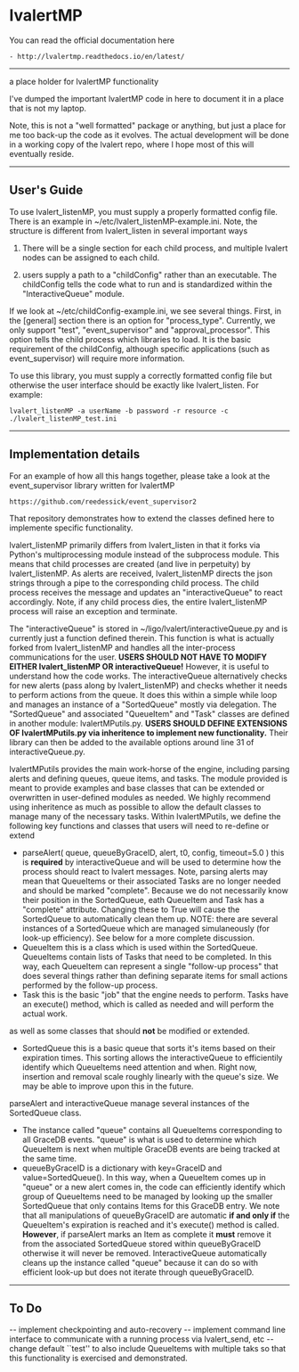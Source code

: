 # lvalertMP

You can read the official documentation here

    - http://lvalertmp.readthedocs.io/en/latest/

-------------------

a place holder for lvalertMP functionality

I've dumped the important lvalertMP code in here to document it in a place that is not my laptop.

Note, this is not a "well formatted" package or anything, but just a place for me too back-up the code as it evolves.
The actual development will be done in a working copy of the lvalert repo, where I hope most of this will eventually reside.

-------------------
User's Guide
-------------------
To use lvalert_listenMP, you must supply a properly formatted config file. There is an example in ~/etc/lvalert_listenMP-example.ini. Note, the structure is different from lvalert_listen in several important ways

  1) There will be a single section for each child process, and multiple lvalert nodes can be assigned to each child. 

  2) users supply a path to a "childConfig" rather than an executable. The childConfig tells the code what to run and is standardized within the "InteractiveQueue" module.

If we look at ~/etc/childConfig-example.ini, we see several things. First, in the [general] section there is an option for "process_type". Currently, we only support "test", "event_supervisor" and "approval_processor". This option tells the child process which libraries to load. It is the basic requirement of the childConfig, although specific applications (such as event_supervisor) will require more information.

To use this library, you must supply a correctly formatted config file but otherwise the user interface should be exactly like lvalert_listen. For example:

    lvalert_listenMP -a userName -b password -r resource -c ./lvalert_listenMP_test.ini

-------------------
Implementation details
-------------------
For an example of how all this hangs together, please take a look at the event_supervisor library written for lvalertMP

    https://github.com/reedessick/event_supervisor2

That repository demonstrates how to extend the classes defined here to implemente specific functionality.

lvalert_listenMP primarily differs from lvalert_listen in that it forks via Python's multiprocessing module instead of the subprocess module. This means that child processes are created (and live in perpetuity) by lvalert_listenMP. As alerts are received, lvalert_listenMP directs the json strings through a pipe to the corresponding child process. The child process receives the message and updates an "interactiveQueue" to react accordingly. Note, if any child process dies, the entire lvalert_listenMP process will raise an exception and terminate.

The "interactiveQueue" is stored in ~/ligo/lvalert/interactiveQueue.py and is currently just a function defined therein. This function is what is actually forked from lvalert_listenMP and handles all the inter-process communications for the user. **USERS SHOULD NOT HAVE TO MODIFY EITHER lvalert_listenMP OR interactiveQueue!** However, it is useful to understand how the code works. The interactiveQueue alternatively checks for new alerts (pass along by lvalert_listenMP) and checks whether it needs to perform actions from the queue. It does this within a simple while loop and manages an instance of a "SortedQueue" mostly via delegation. The "SortedQueue" and associated "QueueItem" and "Task" classes are defined in another module: lvalertMPutils.py. **USERS SHOULD DEFINE EXTENSIONS OF lvalertMPutils.py via inheritence to implement new functionality.** Their library can then be added to the available options around line 31 of interactiveQueue.py.

lvalertMPutils provides the main work-horse of the engine, including parsing alerts and defining queues, queue items, and tasks. The module provided is meant to provide examples and base classes that can be extended or overwritten in user-defined modules as needed. We highly recommend using inheritence as much as possible to allow the default classes to manage many of the necessary tasks. Within lvalertMPutils, we define the following key functions and classes that users will need to re-define or extend

  - parseAlert( queue, queueByGraceID, alert, t0, config, timeout=5.0 )
        this is **required** by interactiveQueue and will be used to determine how the process should react to lvalert messages. Note, parsing alerts may mean that QueueItems or their associated Tasks are no longer needed and should be marked "complete". Because we do not necessarily know their position in the SortedQueue, eath QueueItem and Task has a "complete" attribute. Changing these to True will cause the SortedQueue to automatically clean them up.
        NOTE: there are several instances of a SortedQueue which are managed simulaneously (for look-up efficiency). See below for a more complete discussion.
  - QueueItem
        this is a class which is used within the SortedQueue. QueueItems contain lists of Tasks that need to be completed. In this way, each QueueItem can represent a single "follow-up process" that does several things rather than defining separate items for small actions performed by the follow-up process.
  - Task
        this is the basic "job" that the engine needs to perform. Tasks have an execute() method, which is called as needed and will perform the actual work.

as well as some classes that should **not** be modified or extended.

  - SortedQueue
        this is a basic queue that sorts it's items based on their expiration times. This sorting allows the interactiveQueue to efficientily identify which QueueItems need attention and when.
        Right now, insertion and removal scale roughly linearly with the queue's size. We may be able to improve upon this in the future.


parseAlert and interactiveQueue manage several instances of the SortedQueue class. 
  - The instance called "queue" contains all QueueItems corresponding to all GraceDB events. "queue" is what is used to determine which QueueItem is next when multiple GraceDB events are being tracked at the same time. 
  - queueByGraceID is a dictionary with key=GraceID and value=SortedQueue(). In this way, when a QueueItem comes up in "queue" or a new alert comes in, the code can efficiently identify which group of QueueItems need to be managed by looking up the smaller SortedQueue that only contains Items for this GraceDB entry. We note that all manipulations of queueByGraceID are automatic **if and only if** the QueueItem's expiration is reached and it's execute() method is called. **However**, if parseAlert marks an Item as complete it **must** remove it from the associated SortedQueue stored within queueByGraceID otherwise it will never be removed. InteractiveQueue automatically cleans up the instance called "queue" because it can do so with efficient look-up but does not iterate through queueByGraceID.

-------------------
To Do
-------------------

-- implement checkpointing and auto-recovery
-- implement command line interface to communicate with a running process via lvalert_send, etc
-- change default ``test'' to also include QueueItems with multiple taks so that this functionality is exercised and demonstrated.
